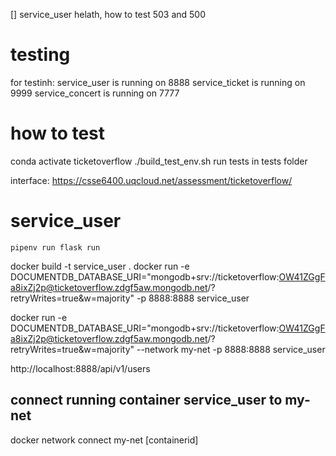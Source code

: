 
[] service_user helath, how to test 503 and 500

# testing
for testinh:
service_user is running on 8888
service_ticket is running on 9999
service_concert is running on 7777


# how to test

conda activate ticketoverflow
./build_test_env.sh
run tests in tests folder


interface:
https://csse6400.uqcloud.net/assessment/ticketoverflow/



# service_user
```
pipenv run flask run  
```


docker build -t service_user .
docker run -e DOCUMENTDB_DATABASE_URI="mongodb+srv://ticketoverflow:OW41ZGgFa8ixZj2p@ticketoverflow.zdgf5aw.mongodb.net/?retryWrites=true&w=majority" -p 8888:8888 service_user

docker run -e DOCUMENTDB_DATABASE_URI="mongodb+srv://ticketoverflow:OW41ZGgFa8ixZj2p@ticketoverflow.zdgf5aw.mongodb.net/?retryWrites=true&w=majority" --network my-net -p 8888:8888 service_user


http://localhost:8888/api/v1/users


## connect running container service_user to my-net
docker network connect my-net [containerid]